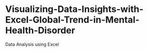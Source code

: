 # Visualizing-Data-Insights-with-Excel-Global-Trend-in-Mental-Health-Disorder
Data Analysis using Excel 
